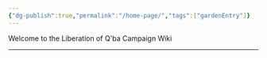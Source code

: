 ```yaml
---
{"dg-publish":true,"permalink":"/home-page/","tags":["gardenEntry"]}
---
```


Welcome to the Liberation of Q'ba Campaign Wiki


















---
